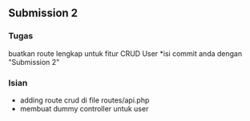 
## Submission 2

### Tugas 

buatkan route lengkap untuk fitur CRUD User *isi commit anda dengan "Submission 2"

### Isian
- adding route crud di file routes/api.php
- membuat dummy controller untuk user
